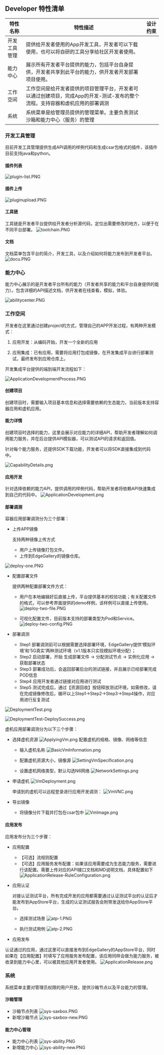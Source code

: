Developer 特性清单
----
|**特性名称**|**特性描述**|**设计约束**|
|---|---|---|
|开发工具管理|提供给开发者使用的App开发工具，开发者可以下载使用，也可以将自研的工具分享给社区开发者使用。||
|能力中心|展示所有开发者平台提供的能力，包括平台自身提供，开发者共享到此平台的能力，供开发者开发部署项目使用。||
|工作空间|工作空间是给开发者提供的项目管理平台，开发者可以通过创建项目，完成App的开发-测试-发布的整个流程。支持容器和虚机应用的部署调测||
|系统|系统菜单是给管理员提供的管理菜单。主要负责测试沙箱和能力中心（服务）的管理||


### 开发工具管理
目前开发工具管理提供生成API调用的样例代码和生成csar包格式的插件，该插件目前支持java和python。

#### 插件列表

![](/uploads/images/2021/developer/plugin-list.PNG "plugin-list.PNG")


#### 插件上传

![](/uploads/images/2021/developer/pluginupload.PNG "pluginupload.PNG")


#### 工具链
工具链是开发者平台提供给开发者分析源代码，定位出需要修改的地方，以便于在不同平台部署。
![](/uploads/images/2021/developer/toolchain.PNG "toolchain.PNG")


#### 文档
文档菜单包含平台的简介，开发工具，以及介绍如何将能力发布到开发者平台。
![](/uploads/images/2021/developer/docu.PNG "docu.PNG")

### 能力中心
能力中心展示的是开发者平台所有的能力（开发者共享的能力和平台自身提供的能力）。包含详细的API描述文档，供开发者在线查看，模拟，体验。

![](/uploads/images/2021/developer/abilitycenter.PNG "abilitycenter.PNG")


### 工作空间

开发者在这里通过创建project的方式，管理自己的APP开发过程，有两种开发模式：

1.  应用开发：从编码开始，开发一个全新的应用
    
2.  应用集成：已有应用，需要将应用打包成镜像，在开发集成平台进行部署测试，最终发布到应用仓库上。

开发集成平台提供的端到端开发流程如下：

![](/uploads/images/2020/v1.0/ApplicationDevelopmentProcess.PNG "ApplicationDevelopmentProcess.PNG")

#### 创建项目
创建项目时，需要输入项目基本信息和选择需要依赖的生态能力，当前版本支持容器应用和虚机应用。


#### 能力详情
创建项目时选择的能力，这里会展示对应能力的详细API，帮助开发者理解如何调用能力服务，并在后台提供API模拟器，可以测试API的请求和返回值。

针对每个能力服务，还提供SDK下载功能，开发者可以将SDK直接集成到代码中。

![](/uploads/images/2020/v1.0/CapabilityDetails.png "CapabilityDetails.png")


#### 应用开发
针对选择依赖的能力API，提供调用的样例代码，帮助开发者将依赖API快速集成到自己的代码中。
![](/uploads/images/2020/v1.0/ApplicationDevelopment.png "ApplicationDevelopment.png")

#### 部署调测
容器应用部署调测分为三个部署：
- 上传APP镜像
    
    支持两种镜像上传方式
    - 用户上传镜像打包文件。
    - 上传到EdgeGallery的镜像仓库。

![](/uploads/images/2021/developer/deploy-one.PNG "deploy-one.PNG")

- 配置部署文件

    提供两种配置部署文件方式：
    - 用户在本地编辑好后直接上传，平台提供基本的校验功能；有关配置文件的格式，可以参考界面提供的demo样例，该样例可以直接上传使用。
    ![](/uploads/images/2021/developer/deploy-two-file.PNG "deploy-two-file.PNG")
    
    - 可视化配置文件，目前版本支持的部署类型为Pod和Service。
    ![](/uploads/images/2021/developer/deploy-two-config.PNG "deploy-two-config.PNG")
    

- 部署调测

    - Step1 部署调测前可以根据需要选择部署环境，EdgeGallery提供‘模拟环境’和‘5G真实’两种测试环境（v1.1版本只实现模拟环境分配）；
    - Step2 启动部署，开始 生成部署文件 -> 分配测试节点 -> 实例化应用 -> 获取部署状态
    - Step3 部署成功后，会返回部署后台的测试链接，并且展示已经部署完成POD信息
    - Step4 应用开发者通过链接对应用进行测试
    - Step5 测试完成后，通过【资源回收】按钮释放测试环境，如需修改，请在完成镜像修改后，循环以上Step1->Step2->Step3->Step4操作，对应用进行反复测试

![](/uploads/images/2020/v1.0/DeploymentTest.png "DeploymentTest.png")

![](/uploads/images/2020/v1.0/DeploymentTest-DeploySuccess.png "DeploymentTest-DeploySuccess.png")

虚机应用部署调测分为以下三个步骤：
- 选择虚机资源
![](/uploads/images/2021/v1.1/ApplyingVm.png "ApplyingVm.png")
    配置虚机的规格、镜像、网络等信息

    - 输入虚机名称
![](/uploads/images/2021/v1.1/BasicVmInformation.png "BasicVmInformation.png")

    - 配置虚机资源大小，镜像源
![](/uploads/images/2021/v1.1/SettingVmSpecification.png "SettingVmSpecification.png")

    - 设置虚机网络类型，默认勾选N6网络
![](/uploads/images/2021/v1.1/NetworkSettings.png "NetworkSettings.png")

- 申请虚机
![](/uploads/images/2021/v1.1/VmDeployment.png "VmDeployment.png")

    申请到的虚机可以远程登录进行应用开发调测：
![](/uploads/images/2021/v1.1/VmVNC.png "VmVNC.png")

- 导出镜像

    - 将镜像分片下载并打包在csar包中
![](/uploads/images/2021/v1.1/VmImage.png "VmImage.png")

#### 应用发布
应用发布分为三个步骤：
- 应用配置
    - 【可选】流规则配置
    - 【可选】应用服务发布配置：如果该应用需要成为生态能力服务，需要进行该配置。需要上传对应的API接口文档和MD说明文档，具体配置如下
![](/uploads/images/2020/v1.0/ApplicationRelease-RuleConfiguration.png "ApplicationRelease-RuleConfiguration.png")

- 应用认证

	对接认证测试平台，所有完成开发的应用都需要通过认证测试平台的认证后才能发布到AppStore平台，生成的认证测试报告会附带发送给你AppStore平台。
    - 选择测试场景
    ![](/uploads/images/2021/developer/atp-1.PNG "atp-1.PNG")
    
    - 执行测试用例
    ![](/uploads/images/2021/developer/atp-2.PNG "atp-2.PNG")
	

- 应用发布

认证通过的应用，通过这里可以直接发布到EdgeGallery的AppStore平台，同时如果在【应用配置】时填写了应用服务发布配置，该应用同样会做为能力服务，被收录到能力中心里，可以被其他应用开发者使用。
![](/uploads/images/2020/v1.0/ApplicationRelease.png "ApplicationRelease.png")


### 系统
系统菜单主要对管理员权限的用户开放，提供沙箱节点以及平台能力的管理。

#### 沙箱管理
- 沙箱节点列表
![](/uploads/images/2021/developer/sys-saxbox.PNG "sys-saxbox.PNG")
- 新增沙箱节点
![](/uploads/images/2021/developer/sys-saxbox-new.PNG "sys-saxbox-new.PNG")

#### 能力中心管理
- 能力中心列表
![](/uploads/images/2021/developer/sys-ability.PNG "sys-ability.PNG")
- 新增能力中心
![](/uploads/images/2021/developer/sys-ability-new.PNG "sys-ability-new.PNG")
